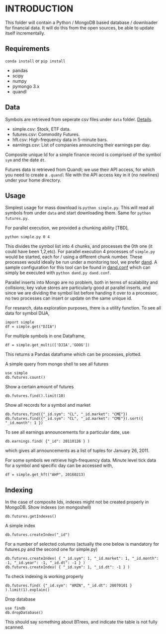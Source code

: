 # INTRODUCTION

This folder will contain a Python / MongoDB based database /
downloader for financial data. It will do this from the open sources,
be able to update itself incrementally.

## Requirements

`conda install` or `pip install`

* pandas
* scipy
* numpy
* pymongo 3.x 
* quandl

## Data

Symbols are retrieved from seperate csv files under `data`
folder. [Details](data/README.md).

* simple.csv: Stock, ETF data.
* futures.csv: Commodity Futures.
* hft.csv: High-frequency data in 5-minute bars.
* earnings.csv: List of companies announcing their earnings per day.

Composite unique Id for a simple finance record is comprised of the
symbol `sym` and the date `dt`.

Futures data is retrieved from Quandl; we use their API access, for
which you need to create a `.quandl` file with the API access key in
it (no newlines) under your home directory.

## Usage

Simplest usage for mass download is `python simple.py`. This will read
all symbols from under `data` and start downloading them. Same for
`python futures.py`.

For parallel execution, we provided a chunking ability [TBD],

```
python simple.py 0 4
```

This divides the symbol list into 4 chunks, and processes the 0th one
(it could have been 1,2,etc). For parallel execution 4 processes of
`simple.py` would be started, each for / using a different chunk number.
These processes would ideally be run under a monitoring tool, we
prefer [dand][1]. A sample configuration for this tool can be found in
[dand.conf](dand.conf) which can simply be executed with `python
dand.py dand.conf`.

Parallel inserts into Mongo are no problem, both in terms of
scalability and collisions; key value stores are particularly good at
parallel inserts, and since we are dividing the symbol list
before handing it over to a processor, no two processes can insert or
update on the same unique id. 

For research, data exploration purposes, there is a utility
function. To see all data for symbol DIJA,

```
import simple
df = simple.get("DJIA")
```

For multiple symbols in one Dataframe,

```
df = simple.get_multi(['DJIA','GOOG'])
```

This returns a Pandas dataframe which can be processes, plotted.

A simple query from mongo shell to see all futures

```
use simple
db.futures.count()
```

Show a certain amount of futures

```
db.futures.find().limit(10)
```

Show all records for a symbol and market

```
db.futures.find({"_id.sym": "CL", "_id.market": "CME"})
db.futures.find({"_id.sym": "CL", "_id.market": "CME"}).sort({ "_id.month": 1 })
```

To see all earnings announcements for a particular date, use

```
db.earnings.find( {"_id": 20110126 } )
```

which gives all announcements as a list of tuples for January 26, 2011. 

For some symbols we retrieve high-frequency data. Minute level tick
data for a symbol and specific day can be accessed with,

```
df = simple.get_hft("AHP", 20160213)
```

## Indexing

In the case of composite Ids, indexes might not be created properly in
MongoDB. Show indexes (on mongoshell)

```
db.futures.getIndexes()
```

A simple index

```
db.futures.createIndex("_id")
```

For a number of selected columns (actually the one below is mandatory
for futures.py and the second one for simple.py)

```
db.futures.createIndex( { "_id.sym": 1, "_id.market": 1, "_id.month": -1, "_id.year": -1, "_id.dt": -1 } )
db.futures.createIndex( { "_id.sym": 1, "_id.dt": -1 } )
```

To check indexing is working properly

```
db.futures.find( {"_id.sym": "AMZN", "_id.dt": 20070101 } ).limit(1).explain()
```

Drop database

```
use findb
db.dropDatabase()
```

This should say something about BTrees, and indicate the table is not
fully scanned. 

[1]: https://github.com/burakbayramli/kod/tree/master/dand

[2]: https://www.stlouisfed.org

